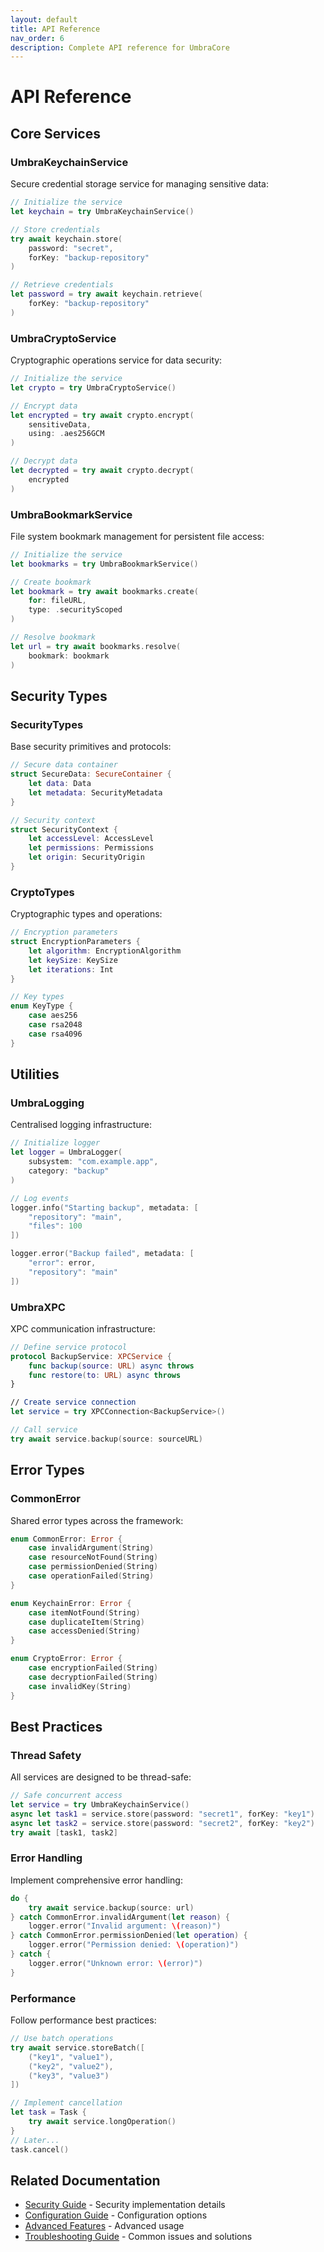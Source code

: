```yaml
---
layout: default
title: API Reference
nav_order: 6
description: Complete API reference for UmbraCore
---
```


# API Reference

## Core Services

### UmbraKeychainService

Secure credential storage service for managing sensitive data:

```swift
// Initialize the service
let keychain = try UmbraKeychainService()

// Store credentials
try await keychain.store(
    password: "secret",
    forKey: "backup-repository"
)

// Retrieve credentials
let password = try await keychain.retrieve(
    forKey: "backup-repository"
)
```

### UmbraCryptoService

Cryptographic operations service for data security:

```swift
// Initialize the service
let crypto = try UmbraCryptoService()

// Encrypt data
let encrypted = try await crypto.encrypt(
    sensitiveData,
    using: .aes256GCM
)

// Decrypt data
let decrypted = try await crypto.decrypt(
    encrypted
)
```

### UmbraBookmarkService

File system bookmark management for persistent file access:

```swift
// Initialize the service
let bookmarks = try UmbraBookmarkService()

// Create bookmark
let bookmark = try await bookmarks.create(
    for: fileURL,
    type: .securityScoped
)

// Resolve bookmark
let url = try await bookmarks.resolve(
    bookmark: bookmark
)
```

## Security Types

### SecurityTypes

Base security primitives and protocols:

```swift
// Secure data container
struct SecureData: SecureContainer {
    let data: Data
    let metadata: SecurityMetadata
}

// Security context
struct SecurityContext {
    let accessLevel: AccessLevel
    let permissions: Permissions
    let origin: SecurityOrigin
}
```

### CryptoTypes

Cryptographic types and operations:

```swift
// Encryption parameters
struct EncryptionParameters {
    let algorithm: EncryptionAlgorithm
    let keySize: KeySize
    let iterations: Int
}

// Key types
enum KeyType {
    case aes256
    case rsa2048
    case rsa4096
}
```

## Utilities

### UmbraLogging

Centralised logging infrastructure:

```swift
// Initialize logger
let logger = UmbraLogger(
    subsystem: "com.example.app",
    category: "backup"
)

// Log events
logger.info("Starting backup", metadata: [
    "repository": "main",
    "files": 100
])

logger.error("Backup failed", metadata: [
    "error": error,
    "repository": "main"
])
```

### UmbraXPC

XPC communication infrastructure:

```swift
// Define service protocol
protocol BackupService: XPCService {
    func backup(source: URL) async throws
    func restore(to: URL) async throws
}

// Create service connection
let service = try XPCConnection<BackupService>()

// Call service
try await service.backup(source: sourceURL)
```

## Error Types

### CommonError

Shared error types across the framework:

```swift
enum CommonError: Error {
    case invalidArgument(String)
    case resourceNotFound(String)
    case permissionDenied(String)
    case operationFailed(String)
}

enum KeychainError: Error {
    case itemNotFound(String)
    case duplicateItem(String)
    case accessDenied(String)
}

enum CryptoError: Error {
    case encryptionFailed(String)
    case decryptionFailed(String)
    case invalidKey(String)
}
```

## Best Practices

### Thread Safety

All services are designed to be thread-safe:

```swift
// Safe concurrent access
let service = try UmbraKeychainService()
async let task1 = service.store(password: "secret1", forKey: "key1")
async let task2 = service.store(password: "secret2", forKey: "key2")
try await [task1, task2]
```

### Error Handling

Implement comprehensive error handling:

```swift
do {
    try await service.backup(source: url)
} catch CommonError.invalidArgument(let reason) {
    logger.error("Invalid argument: \(reason)")
} catch CommonError.permissionDenied(let operation) {
    logger.error("Permission denied: \(operation)")
} catch {
    logger.error("Unknown error: \(error)")
}
```

### Performance

Follow performance best practices:

```swift
// Use batch operations
try await service.storeBatch([
    ("key1", "value1"),
    ("key2", "value2"),
    ("key3", "value3")
])

// Implement cancellation
let task = Task {
    try await service.longOperation()
}
// Later...
task.cancel()
```

## Related Documentation

- [Security Guide](security.md) - Security implementation details
- [Configuration Guide](configuration.md) - Configuration options
- [Advanced Features](advanced-features.md) - Advanced usage
- [Troubleshooting Guide](troubleshooting.md) - Common issues and solutions
